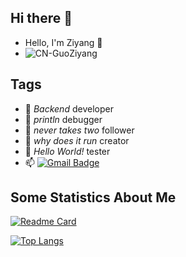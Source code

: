 ## Hi there 👋


- Hello, I'm Ziyang 👋
- ![CN-GuoZiyang](https://komarev.com/ghpvc/?username=CN-GuoZiyang)

## Tags

- 🔭 _Backend_ developer
- 🌱 _println_ debugger
- 👯 _never takes two_ follower
- 🤔 _why does it run_ creator
- 💬 _Hello World!_ tester
- 📫 [![Gmail Badge](https://img.shields.io/badge/-Gmail-c14438?style=flat-square&logo=Gmail&logoColor=white&link=mailto:guoziyang0033@gmail.com)](mailto:guoziyang0033@gmail.com)

## Some Statistics About Me

[![Readme Card](https://github-readme-stats.vercel.app/api?username=CN-GuoZiyang&show_icons=true&title_color=ffffff&icon_color=bb2acf&text_color=daf7dc&bg_color=151515)](https://github.com/anuraghazra/github-readme-stats)

[![Top Langs](https://github-readme-stats.vercel.app/api/top-langs/?username=CN-GuoZiyang&layout=compact&exclude_repo=CN-GuoZiyang.github.io&title_color=ffffff&icon_color=bb2acf&text_color=daf7dc&bg_color=151515)](https://github.com/anuraghazra/github-readme-stats)
